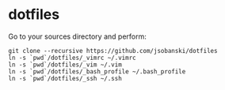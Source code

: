 dotfiles
========

Go to your sources directory and perform:

    git clone --recursive https://github.com/jsobanski/dotfiles
    ln -s `pwd`/dotfiles/_vimrc ~/.vimrc
    ln -s `pwd`/dotfiles/_vim ~/.vim
    ln -s `pwd`/dotfiles/_bash_profile ~/.bash_profile
    ln -s `pwd`/dotfiles/_ssh ~/.ssh
    
